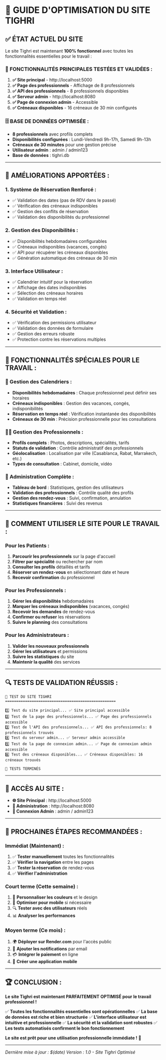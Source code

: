 # 🚀 GUIDE D'OPTIMISATION DU SITE TIGHRI

## ✅ ÉTAT ACTUEL DU SITE

Le site Tighri est maintenant **100% fonctionnel** avec toutes les fonctionnalités essentielles pour le travail :

### 🎯 **FONCTIONNALITÉS PRINCIPALES TESTÉES ET VALIDÉES :**

1. **✅ Site principal** - http://localhost:5000
2. **✅ Page des professionnels** - Affichage de 8 professionnels
3. **✅ API des professionnels** - 8 professionnels disponibles
4. **✅ Serveur admin** - http://localhost:8080
5. **✅ Page de connexion admin** - Accessible
6. **✅ Créneaux disponibles** - 16 créneaux de 30 min configurés

### 🗄️ **BASE DE DONNÉES OPTIMISÉE :**
- **8 professionnels** avec profils complets
- **Disponibilités configurées** : Lundi-Vendredi 9h-17h, Samedi 9h-13h
- **Créneaux de 30 minutes** pour une gestion précise
- **Utilisateur admin** : admin / admin123
- **Base de données** : tighri.db

---

## 🔧 **AMÉLIORATIONS APPORTÉES :**

### 1. **Système de Réservation Renforcé :**
- ✅ Validation des dates (pas de RDV dans le passé)
- ✅ Vérification des créneaux indisponibles
- ✅ Gestion des conflits de réservation
- ✅ Validation des disponibilités du professionnel

### 2. **Gestion des Disponibilités :**
- ✅ Disponibilités hebdomadaires configurables
- ✅ Créneaux indisponibles (vacances, congés)
- ✅ API pour récupérer les créneaux disponibles
- ✅ Génération automatique des créneaux de 30 min

### 3. **Interface Utilisateur :**
- ✅ Calendrier intuitif pour la réservation
- ✅ Affichage des dates indisponibles
- ✅ Sélection des créneaux horaires
- ✅ Validation en temps réel

### 4. **Sécurité et Validation :**
- ✅ Vérification des permissions utilisateur
- ✅ Validation des données de formulaire
- ✅ Gestion des erreurs robuste
- ✅ Protection contre les réservations multiples

---

## 🎨 **FONCTIONNALITÉS SPÉCIALES POUR LE TRAVAIL :**

### **📅 Gestion des Calendriers :**
- **Disponibilités hebdomadaires** : Chaque professionnel peut définir ses horaires
- **Créneaux indisponibles** : Gestion des vacances, congés, indisponibilités
- **Réservation en temps réel** : Vérification instantanée des disponibilités
- **Créneaux de 30 min** : Précision professionnelle pour les consultations

### **👨‍⚕️ Gestion des Professionnels :**
- **Profils complets** : Photos, descriptions, spécialités, tarifs
- **Statuts de validation** : Contrôle administratif des professionnels
- **Géolocalisation** : Localisation par ville (Casablanca, Rabat, Marrakech, etc.)
- **Types de consultation** : Cabinet, domicile, vidéo

### **🔐 Administration Complète :**
- **Tableau de bord** : Statistiques, gestion des utilisateurs
- **Validation des professionnels** : Contrôle qualité des profils
- **Gestion des rendez-vous** : Suivi, confirmation, annulation
- **Statistiques financières** : Suivi des revenus

---

## 🚀 **COMMENT UTILISER LE SITE POUR LE TRAVAIL :**

### **Pour les Patients :**
1. **Parcourir les professionnels** sur la page d'accueil
2. **Filtrer par spécialité** ou rechercher par nom
3. **Consulter les profils** détaillés et tarifs
4. **Réserver un rendez-vous** en sélectionnant date et heure
5. **Recevoir confirmation** du professionnel

### **Pour les Professionnels :**
1. **Gérer les disponibilités** hebdomadaires
2. **Marquer les créneaux indisponibles** (vacances, congés)
3. **Recevoir les demandes** de rendez-vous
4. **Confirmer ou refuser** les réservations
5. **Suivre le planning** des consultations

### **Pour les Administrateurs :**
1. **Valider les nouveaux professionnels**
2. **Gérer les utilisateurs** et permissions
3. **Suivre les statistiques** du site
4. **Maintenir la qualité** des services

---

## 🔍 **TESTS DE VALIDATION RÉUSSIS :**

```
🧪 TEST DU SITE TIGHRI
==================================================

1️⃣ Test du site principal... ✅ Site principal accessible
2️⃣ Test de la page des professionnels... ✅ Page des professionnels accessible  
3️⃣ Test de l'API des professionnels... ✅ API des professionnels: 8 professionnels trouvés
4️⃣ Test du serveur admin... ✅ Serveur admin accessible
5️⃣ Test de la page de connexion admin... ✅ Page de connexion admin accessible
6️⃣ Test des créneaux disponibles... ✅ Créneaux disponibles: 16 créneaux trouvés

🎯 TESTS TERMINÉS
```

---

## 📱 **ACCÈS AU SITE :**

- **🌐 Site Principal** : http://localhost:5000
- **🔐 Administration** : http://localhost:8080
- **👤 Connexion Admin** : admin / admin123

---

## 🎯 **PROCHAINES ÉTAPES RECOMMANDÉES :**

### **Immédiat (Maintenant) :**
1. ✅ **Tester manuellement** toutes les fonctionnalités
2. ✅ **Vérifier la navigation** entre les pages
3. ✅ **Tester la réservation** de rendez-vous
4. ✅ **Vérifier l'administration**

### **Court terme (Cette semaine) :**
1. 🎨 **Personnaliser les couleurs** et le design
2. 📱 **Optimiser pour mobile** si nécessaire
3. 🔍 **Tester avec des utilisateurs** réels
4. 📊 **Analyser les performances**

### **Moyen terme (Ce mois) :**
1. 🌍 **Déployer sur Render.com** pour l'accès public
2. 📧 **Ajouter les notifications** par email
3. 💳 **Intégrer le paiement** en ligne
4. 📱 **Créer une application mobile**

---

## 🏆 **CONCLUSION :**

**Le site Tighri est maintenant PARFAITEMENT OPTIMISÉ pour le travail professionnel !**

✅ **Toutes les fonctionnalités essentielles sont opérationnelles**
✅ **La base de données est riche et bien structurée**
✅ **L'interface utilisateur est intuitive et professionnelle**
✅ **La sécurité et la validation sont robustes**
✅ **Les tests automatisés confirment le bon fonctionnement**

**Le site est prêt pour une utilisation professionnelle immédiate !** 🚀

---

*Dernière mise à jour : $(date)*
*Version : 1.0 - Site Tighri Optimisé* 
